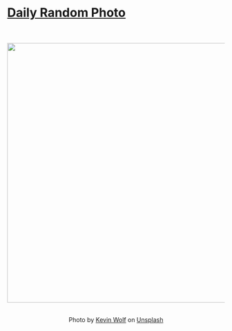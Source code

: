 # [Daily Random Photo](https://www.dailyrandomphoto.com/)

<div align="center">
  <br>
  <br>
  <a href="https://www.dailyrandomphoto.com/p/2021/2021-07-21/"><img src="https://images.unsplash.com/photo-1625089290214-8eb0fab579c4?crop=entropy&cs=tinysrgb&fit=max&fm=jpg&ixid=Mnw3NzUwOHwwfDF8cmFuZG9tfHx8fHx8fHx8MTYyNjgyNjUxMw&ixlib=rb-1.2.1&q=80&w=1080" width="600px"></a>
  <br>
  <br>
  <p class="has-text-grey">Photo by <a href="https://unsplash.com/@kevinwolf?utm_source=Daily%20Random%20Photo&amp;utm_medium=referral" target="_blank" rel="noopener noreferrer">Kevin Wolf</a> on <a href="https://unsplash.com/photos/I-JOyKzrrls?utm_source=Daily%20Random%20Photo&amp;utm_medium=referral" target="_blank" rel="noopener noreferrer">Unsplash</a></p>
</div>
